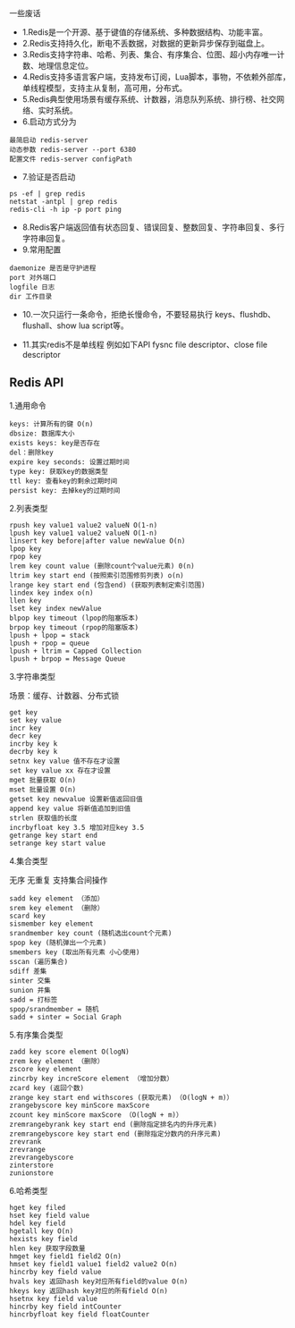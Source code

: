 一些废话
- 1.Redis是一个开源、基于键值的存储系统、多种数据结构、功能丰富。
- 2.Redis支持持久化，断电不丢数据，对数据的更新异步保存到磁盘上。
- 3.Redis支持字符串、哈希、列表、集合、有序集合、位图、超小内存唯一计数、地理信息定位。
- 4.Redis支持多语言客户端，支持发布订阅，Lua脚本，事物，不依赖外部库，单线程模型，支持主从复制，高可用，分布式。
- 5.Redis典型使用场景有缓存系统、计数器，消息队列系统、排行榜、社交网络、实时系统。
- 6.启动方式分为

```
最简启动 redis-server
动态参数 redis-server --port 6380
配置文件 redis-server configPath
```
- 7.验证是否启动

```
ps -ef | grep redis
netstat -antpl | grep redis
redis-cli -h ip -p port ping
```
- 8.Redis客户端返回值有状态回复、错误回复、整数回复、字符串回复、多行字符串回复。
- 9.常用配置

```
daemonize 是否是守护进程
port 对外端口
logfile 日志
dir 工作目录
```
- 10.一次只运行一条命令，拒绝长慢命令，不要轻易执行 keys、flushdb、flushall、show lua script等。

- 11.其实redis不是单线程 例如如下API fysnc file descriptor、close file descriptor

## Redis API
1.通用命令

```
keys: 计算所有的键 O(n)
dbsize: 数据库大小
exists keys: key是否存在
del：删除key
expire key seconds: 设置过期时间
type key: 获取key的数据类型
ttl key: 查看key的剩余过期时间
persist key: 去掉key的过期时间
```
2.列表类型

```
rpush key value1 value2 valueN O(1-n)
lpush key value1 value2 valueN O(1-n)
linsert key before|after value newValue O(n)
lpop key
rpop key
lrem key count value (删除count个value元素) 0(n)
ltrim key start end (按照索引范围修剪列表) o(n)
lrange key start end (包含end) (获取列表制定索引范围)
lindex key index o(n)
llen key
lset key index newValue
blpop key timeout (lpop的阻塞版本)
brpop key timeout (rpop的阻塞版本)
lpush + lpop = stack
lpush + rpop = queue
lpush + ltrim = Capped Collection
lpush + brpop = Message Queue
```
3.字符串类型

场景：缓存、计数器、分布式锁
```
get key
set key value
incr key
decr key
incrby key k
decrby key k
setnx key value 值不存在才设置
set key value xx 存在才设置
mget 批量获取 O(n)
mset 批量设置 O(n)
getset key newvalue 设置新值返回旧值
append key value 将新值追加到旧值
strlen 获取值的长度
incrbyfloat key 3.5 增加对应key 3.5
getrange key start end
setrange key start value
```
4.集合类型

无序 无重复 支持集合间操作
```
sadd key element （添加）
srem key element （删除）
scard key
sismember key element
srandmember key count (随机选出count个元素)
spop key (随机弹出一个元素)
smembers key (取出所有元素 小心使用)
sscan (遍历集合)
sdiff 差集
sinter 交集
sunion 并集
sadd = 打标签
spop/srandmember = 随机
sadd + sinter = Social Graph
```
5.有序集合类型

```
zadd key score element O(logN)
zrem key element （删除）
zscore key element
zincrby key increScore element （增加分数）
zcard key (返回个数)
zrange key start end withscores (获取元素) （O(logN + m)）
zrangebyscore key minScore maxScore
zcount key minScore maxScore （O(logN + m)）
zremrangebyrank key start end (删除指定排名内的升序元素)
zremrangebyscore key start end (删除指定分数内的升序元素)
zrevrank
zrevrange
zrevrangebyscore
zinterstore
zunionstore
```
6.哈希类型

```
hget key filed
hset key field value
hdel key field
hgetall key O(n)
hexists key field
hlen key 获取字段数量
hmget key field1 field2 O(n)
hmset key field1 value1 field2 value2 O(n)
hincrby key field value
hvals key 返回hash key对应所有field的value O(n)
hkeys key 返回hash key对应的所有field O(n)
hsetnx key field value
hincrby key field intCounter
hincrbyfloat key field floatCounter
```
